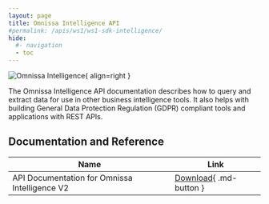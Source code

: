 ```yaml
---
layout: page
title: Omnissa Intelligence API
#permalink: /apis/ws1/ws1-sdk-intelligence/
hide:
  #- navigation
  - toc
---
```

![Omnissa Intelligence](../../../assets/logos/Intelligence-v-lm.png){ align=right }

The Omnissa Intelligence API documentation describes how to query and extract data for use in other business intelligence tools. It also helps with building General Data Protection Regulation (GDPR) compliant tools and applications with REST APIs.

## Documentation and Reference

| Name | Link |
| --- | --- |
| API Documentation for  Omnissa Intelligence V2 | [Download](./guides/DHUB-APIDocumentationforOmnissaIntelligence-V2-290425-233009.pdf){ .md-button } |
